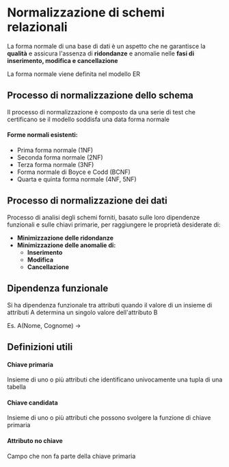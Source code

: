 # Normalizzazione di schemi relazionali

La forma normale di una base di dati è un aspetto che ne garantisce la **qualità** e assicura l'assenza di **ridondanze** e anomalie nelle **fasi di inserimento, modifica e cancellazione**

La forma normale viene definita nel modello ER

## Processo di normalizzazione dello schema

Il processo di normalizzazione è composto da una serie di test che certificano se il modello soddisfa una data forma normale

#### Forme normali esistenti:
- Prima forma normale (1NF)
- Seconda forma normale (2NF)
- Terza forma normale (3NF)
- Forma normale di Boyce e Codd (BCNF)
- Quarta e quinta forma normale (4NF, 5NF)

## Processo di normalizzazione dei dati

Processo di analisi degli schemi forniti, basato sulle loro dipendenze funzionali e sulle chiavi primarie, per raggiungere le proprietà desiderate di:
- **Minimizzazione delle ridondanze**
- **Minimizzazione delle anomalie di:**
	- **Inserimento**
	- **Modifica**
	- **Cancellazione**

## Dipendenza funzionale
Si ha dipendenza funzionale tra attributi quando il valore di un insieme di attributi A determina un singolo valore dell'attributo B

Es. A(Nome, Cognome) ->

## Definizioni utili

#### Chiave primaria
Insieme di uno o più attributi che identificano univocamente una tupla di una tabella
#### Chiave candidata
Insieme di uno o più attributi che possono svolgere la funzione di chiave primaria
#### Attributo no chiave
Campo che non fa parte della chiave primaria



<!--stackedit_data:
eyJoaXN0b3J5IjpbLTYzNjc2MjU5NSw2MTkzNzU5MTVdfQ==
-->